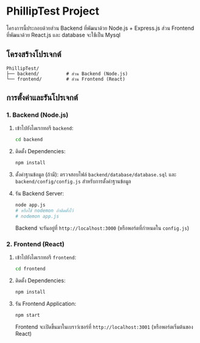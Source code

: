 # PhillipTest Project

โครงการนี้ประกอบด้วยส่วน Backend ที่พัฒนาด้วย Node.js + Express.js ส่วน Frontend ที่พัฒนาด้วย React.js และ database จะใช้้เป็น Mysql

## โครงสร้างโปรเจกต์

```
PhillipTest/
├── backend/          # ส่วน Backend (Node.js)
└── frontend/         # ส่วน Frontend (React)
```

## การตั้งค่าและรันโปรเจกต์

### 1. Backend (Node.js)

1.  เข้าไปยังไดเรกทอรี `backend`:
    ```bash
    cd backend
    ```

2.  ติดตั้ง Dependencies:
    ```bash
    npm install
    ```

3.  ตั้งค่าฐานข้อมูล (ถ้ามี):
    ตรวจสอบไฟล์ `backend/database/database.sql` และ `backend/config/config.js` สำหรับการตั้งค่าฐานข้อมูล

4.  รัน Backend Server:
    ```bash
    node app.js
    # หรือใช้ nodemon ถ้าติดตั้งไว้
    # nodemon app.js
    ```
    Backend จะรันอยู่ที่ `http://localhost:3000` (หรือพอร์ตที่กำหนดใน `config.js`)

### 2. Frontend (React)

1.  เข้าไปยังไดเรกทอรี `frontend`:
    ```bash
    cd frontend
    ```

2.  ติดตั้ง Dependencies:
    ```bash
    npm install
    ```

3.  รัน Frontend Application:
    ```bash
    npm start
    ```
    Frontend จะเปิดขึ้นมาในเบราว์เซอร์ที่ `http://localhost:3001` (หรือพอร์ตเริ่มต้นของ React)
